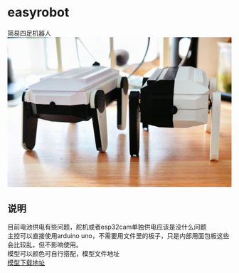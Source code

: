 # easyrobot
简易四足机器人<br>
![安装说明](image/IMG_7617.JPG)
## 说明
目前电池供电有些问题，舵机或者esp32cam单独供电应该是没什么问题<br>
主控可以直接使用arduino uno，不需要用文件里的板子，只是内部用面包板这些会比较乱，但不影响使用。<br>
模型可以颜色可自行搭配，模型文件地址<br>
[模型下载地址](https://makerworld.com/zh/models/670436#profileId-598128)

